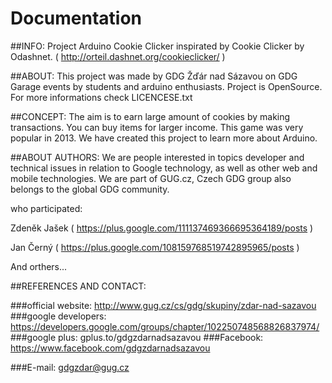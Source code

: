 Documentation
===============

##INFO:
Project Arduino Cookie Clicker inspirated by Cookie Clicker by Odashnet. ( http://orteil.dashnet.org/cookieclicker/ )


##ABOUT:
This project was made by GDG Žďár nad Sázavou on GDG Garage events
by students and arduino enthusiasts. Project is OpenSource. For more informations check LICENCESE.txt


##CONCEPT:
The aim is to earn large amount of cookies by making transactions. You can buy items for larger income. This game was very popular
in 2013. We have created this project to learn more about Arduino. 


##ABOUT AUTHORS:
We are people interested in topics developer and technical issues 
in relation to Google technology, as well as other web and mobile technologies. 
We are part of GUG.cz, Czech GDG group also belongs to the global GDG community.

who participated:

Zdeněk Jašek ( https://plus.google.com/111137469366695364189/posts ) 

Jan Černý ( https://plus.google.com/108159768519742895965/posts )

And orthers...



##REFERENCES AND CONTACT:

###official website: http://www.gug.cz/cs/gdg/skupiny/zdar-nad-sazavou
###google developers: https://developers.google.com/groups/chapter/102250748568826837974/
###google plus: gplus.to/gdgzdarnadsazavou
###Facebook: https://www.facebook.com/gdgzdarnadsazavou

###E-mail: gdgzdar@gug.cz
